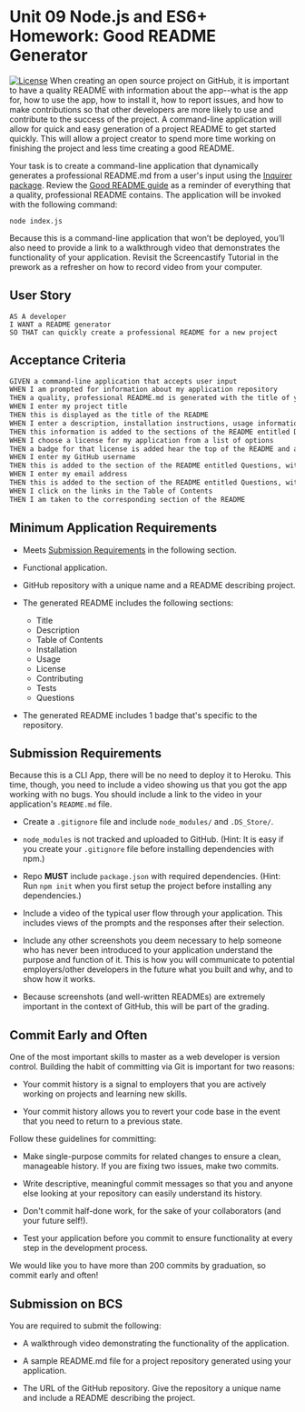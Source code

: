 # Unit 09 Node.js and ES6+ Homework: Good README Generator
[![License](https://img.shields.io/badge/License-Apache%202.0-blue.svg)](https://opensource.org/licenses/Apache-2.0)
  When creating an open source project on GitHub, it is important to have a quality README with information about the app--what is the app for, how to use the app, how to install it, how to report issues, and how to make contributions so that other developers are more likely to use and contribute to the success of the project. A command-line application will allow for quick and easy generation of a project README to get started quickly. This will allow a project creator to spend more time working on finishing the project and less time creating a good README.
  
  Your task is to create a command-line application that dynamically generates a professional README.md from a user's input using the [Inquirer package](https://www.npmjs.com/package/inquirer). Review the [Good README guide](../../01-HTML-Git-CSS/04-Supplemental/Good-README-Guide/README.md) as a reminder of everything that a quality, professional README contains. The application will be invoked with the following command:
  
  ```
  node index.js
  ```
  
  Because this is a command-line application that won’t be deployed, you’ll also need to provide a link to a walkthrough video that demonstrates the functionality of your application. Revisit the Screencastify Tutorial in the prework as a refresher on how to record video from your computer.
  
  ## User Story
  
  ```
  AS A developer
  I WANT a README generator
  SO THAT can quickly create a professional README for a new project
  ```
  
  ## Acceptance Criteria
  
  ```md
  GIVEN a command-line application that accepts user input
  WHEN I am prompted for information about my application repository
  THEN a quality, professional README.md is generated with the title of your project and sections entitled Description, Table of Contents, Installation, Usage, License, Contributing, Tests, and Questions
  WHEN I enter my project title
  THEN this is displayed as the title of the README
  WHEN I enter a description, installation instructions, usage information, contribution guidelines, and test instructions
  THEN this information is added to the sections of the README entitled Description, Installation, Usage, Contributing, and Tests
  WHEN I choose a license for my application from a list of options
  THEN a badge for that license is added hear the top of the README and a notice is added to the section of the README entitled License that explains which license the application is covered under
  WHEN I enter my GitHub username
  THEN this is added to the section of the README entitled Questions, with a link to my GitHub profile
  WHEN I enter my email address
  THEN this is added to the section of the README entitled Questions, with instructions on how to reach me with additional questions
  WHEN I click on the links in the Table of Contents
  THEN I am taken to the corresponding section of the README
  ```
  
  ## Minimum Application Requirements
  
  * Meets [Submission Requirements](#submission-requirements) in the following section.
  
  * Functional application.
  
  * GitHub repository with a unique name and a README describing project.
  
  * The generated README includes the following sections: 
  
    * Title
    * Description
    * Table of Contents
    * Installation
    * Usage
    * License
    * Contributing
    * Tests
    * Questions
  
  * The generated README includes 1 badge that's specific to the repository.
  
  
  ## Submission Requirements
  
  Because this is a CLI App, there will be no need to deploy it to Heroku. This time, though, you need to include a video showing us that you got the app working with no bugs. You should include a link to the video in your application's `README.md` file.
  
  * Create a `.gitignore` file and include `node_modules/` and `.DS_Store/`.
  
  * `node_modules` is not tracked and uploaded to GitHub. (Hint: It is easy if you create your `.gitignore` file before installing dependencies with npm.)
  
  * Repo **MUST** include `package.json` with required dependencies. (Hint: Run `npm init` when you first setup the project before installing any dependencies.)
  
  * Include a video of the typical user flow through your application. This includes views of the prompts and the responses after their selection.
  
  * Include any other screenshots you deem necessary to help someone who has never been introduced to your application understand the purpose and function of it. This is how you will communicate to potential employers/other developers in the future what you built and why, and to show how it works.
  
  * Because screenshots (and well-written READMEs) are extremely important in the context of GitHub, this will be part of the grading.
  
  ## Commit Early and Often
  
  One of the most important skills to master as a web developer is version control. Building the habit of committing via Git is important for two reasons:
  
  * Your commit history is a signal to employers that you are actively working on projects and learning new skills.
  
  * Your commit history allows you to revert your code base in the event that you need to return to a previous state.
  
  Follow these guidelines for committing:
  
  * Make single-purpose commits for related changes to ensure a clean, manageable history. If you are fixing two issues, make two commits.
  
  * Write descriptive, meaningful commit messages so that you and anyone else looking at your repository can easily understand its history.
  
  * Don't commit half-done work, for the sake of your collaborators (and your future self!).
  
  * Test your application before you commit to ensure functionality at every step in the development process.
  
  We would like you to have more than 200 commits by graduation, so commit early and often!
  
  ## Submission on BCS
  
  You are required to submit the following:
  
  * A walkthrough video demonstrating the functionality of the application. 
  
  * A sample README.md file for a project repository generated using your application.
  
  * The URL of the GitHub repository. Give the repository a unique name and include a README describing the project.

